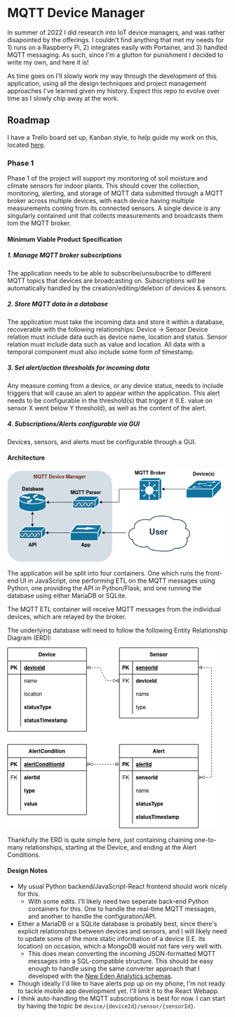 # MQTT Device Manager

In summer of 2022 I did research into IoT device managers, and was rather disapointed by the offerings. I couldn't find anything that met my needs for 1) runs on a Raspberry Pi, 2) integrates easily with Portainer, and 3) handled MQTT messaging. As such, since I'm a glutton for punishment I decided to write my own, and here it is!

As time goes on I'll slowly work my way through the development of this application, using all the design techniques and project management approaches I've learned given my history. Expect this repo to evolve over time as I slowly chip away at the work.

## Roadmap
I have a Trello board set up, Kanban style, to help guide my work on this, located [here](https://trello.com/b/bZsH2kNa/mqtt-device-manager).

### Phase 1
Phase 1 of the project will support my monitoring of soil moisture and climate sensors for indoor plants. This should cover the collection, monitoring, alerting, and storage of MQTT data submitted through a MQTT broker across multiple devices, with each device having multiple measurements coming from its connected sensors. A single device is any singularly contained unit that collects measurements and broadcasts them tom the MQTT broker.

#### Minimum Viable Product Specification
##### 1. Manage MQTT broker subscriptions
The application needs to be able to subscribe/unsubscribe to different MQTT topics that devices are broadcasting on.
Subscriptions will be automatically handled by the creation/editing/deletion of devices & sensors.

##### 2. Store MQTT data in a database
The application must take the incoming data and store it within a database, recoverable with the following relationships:
Device -> Sensor
Device relation must include data such as device name, location and status.
Sensor relation must include data such as value and location.
All data with a temporal component must also include some form of timestamp.

##### 3. Set alert/action thresholds for incoming data
Any measure coming from a device, or any device status, needs to include triggers that will cause an alert to appear within the application. This alert needs to be configurable in the threshold(s) that trigger it (I.E. value on sensor X went below Y threshold), as well as the content of the alert.

##### 4. Subscriptions/Alerts configurable via GUI
Devices, sensors, and alerts must be configurable through a GUI.

#### Architecture
![Architecture diagram](./architecture.drawio.png "Architecture Diagram")

The application will be split into four containers. One which runs the front-end UI in JavaScript, one performing ETL on the MQTT messages using Python, one providing the API in Python/Flask, and one running the database using either MariaDB or SQLite.

The MQTT ETL container will receive MQTT messages from the individual devices, which are relayed by the broker.

The underlying database will need to follow the following Entity Relationship Diagram (ERD):

![ERD Diagram](./erd.drawio.png)

Thankfully the ERD is quite simple here, just containing chaining one-to-many relationships, starting at the Device, and ending at the Alert Conditions.

#### Design Notes
* My usual Python backend/JavaScript-React frontend should work nicely for this.
    * With some edits. I'll likely need two seperate back-end Python containers for this. One to handle the real-time MQTT messages, and another to handle the configuration/API. 
* Either a MariaDB or a SQLite database is probably best, since there's explicit relationships between devices and sensors, and I will likely need to update some of the more static information of a device (I.E. its location) on occasion, which a MongoDB would not fare very well with.
    * This does mean converting the incoming JSON-formatted MQTT messages into a SQL-compatible structure. This should be easy enough to handle using the same converter approach that I developed with the [New Eden Analytics schemas](https://github.com/Calvinxc1/NEA-Schema/tree/develop).
* Though ideally I'd like to have alerts pop up on my phone, I'm not ready to tackle mobile app development yet. I'll limit it to the React Webapp.
* I think auto-handling the MQTT subscriptions is best for now. I can start by having the topic be `device/{deviceId}/sensor/{sensorId}`.
